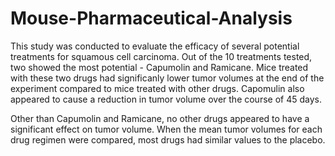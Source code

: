 # Mouse-Pharmaceutical-Analysis

This study was conducted to evaluate the efficacy of several potential treatments for squamous cell carcinoma.  Out of the 10 treatments tested, two showed the most potential - Capumolin and Ramicane.  Mice treated with these two drugs had significanly lower tumor volumes at the end of the experiment compared to mice treated with other drugs. Capomulin also appeared to cause a reduction in tumor volume over the course of 45 days.  

Other than Capumolin and Ramicane, no other drugs appeared to have a significant effect on tumor volume.  When the mean tumor volumes for each drug regimen were compared, most drugs had similar values to the placebo.
